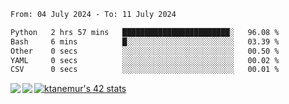 <!--START_SECTION:waka-->

```txt
From: 04 July 2024 - To: 11 July 2024

Python   2 hrs 57 mins   ████████████████████████░   96.08 %
Bash     6 mins          █░░░░░░░░░░░░░░░░░░░░░░░░   03.39 %
Other    0 secs          ░░░░░░░░░░░░░░░░░░░░░░░░░   00.50 %
YAML     0 secs          ░░░░░░░░░░░░░░░░░░░░░░░░░   00.02 %
CSV      0 secs          ░░░░░░░░░░░░░░░░░░░░░░░░░   00.01 %
```

<!--END_SECTION:waka-->
<a href="https://github.com/anuraghazra/github-readme-stats">
  <img align="left" src="https://github-readme-stats.vercel.app/api?username=Tanesan&count_private=true&show_icons=true" />
<img align="left" src="https://github-readme-stats.vercel.app/api/top-langs/?username=Tanesan" />
</a>

[![ktanemur's 42 stats](https://badge42.vercel.app/api/v2/cl1wslf6s002109l771rng2w8/stats?cursusId=21&coalitionId=62)](https://github.com/JaeSeoKim/badge42)
